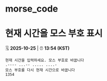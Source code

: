 # morse_code
# 현재 시간을 모스 부호 표시
<!-- MORSE_TIME_START -->
🗓️ **2025-10-25** | ⏰ **13:54 (KST)**

```
현재 시간을 입력하세요. 모스 부호로 바꿉니다
.---- ...-- ..... ....-
모스 부호를 다시 현재 시간으로 바꿉니다
1354
```
<!-- MORSE_TIME_END -->
